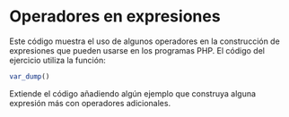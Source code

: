 # Operadores en expresiones
Este código muestra el uso de algunos operadores en la construcción de expresiones que pueden usarse en los programas PHP.
 El código del ejercicio utiliza la función:
```php
var_dump()
```
Extiende el código añadiendo algún ejemplo que construya alguna expresión más con operadores adicionales. 
